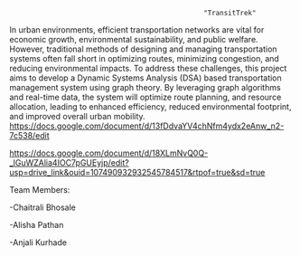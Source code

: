                                                     "TransitTrek"
In urban environments, efficient transportation networks are vital for economic growth, environmental sustainability, and public welfare. However, traditional methods of designing and managing transportation systems often fall short in optimizing routes, minimizing congestion, and reducing environmental impacts. To address these challenges, this project aims to develop a Dynamic Systems Analysis (DSA) based transportation management system using graph theory. By leveraging graph algorithms and real-time data, the system will optimize route planning, and resource allocation, leading to enhanced efficiency, reduced environmental footprint, and improved overall urban mobility.
https://docs.google.com/document/d/13fDdvaYV4chNfm4ydx2eAnw_n2-7c538/edit

https://docs.google.com/document/d/18XLmNvQ0Q-_lGuWZAlia4IOC7pGUEyjp/edit?usp=drive_link&ouid=107490932932545784517&rtpof=true&sd=true


Team Members:

-Chaitrali Bhosale

-Alisha Pathan

-Anjali Kurhade

